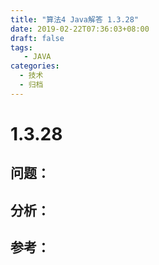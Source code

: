 ```yaml
---
title: "算法4 Java解答 1.3.28"
date: 2019-02-22T07:36:03+08:00
draft: false
tags:
   - JAVA
categories:
  - 技术
  - 归档
---
```



# 1.3.28

## 问题：


## 分析：


## 参考：



